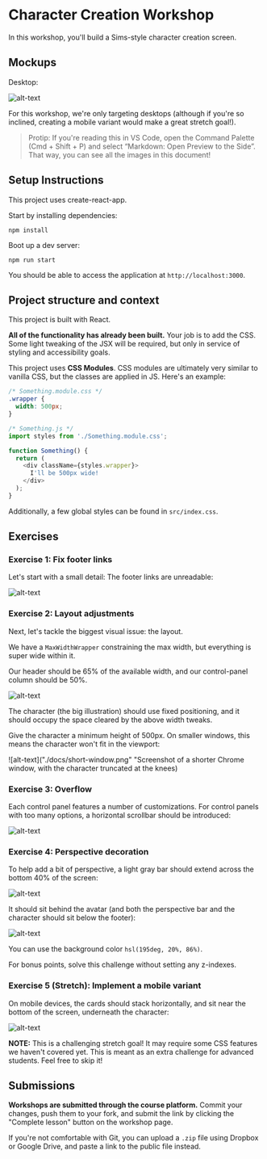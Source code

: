 # Character Creation Workshop

In this workshop, you'll build a Sims-style character creation screen.


## Mockups

Desktop:

![alt-text](./docs/mockup.png "Desktop-sized screenshot of the character creation screen")

For this workshop, we're only targeting desktops (although if you're so inclined, creating a mobile variant would make a great stretch goal!).

> Protip: If you're reading this in VS Code, open the Command Palette (Cmd + Shift + P) and select “Markdown: Open Preview to the Side”. That way, you can see all the images in this document!

## Setup Instructions

This project uses create-react-app.

Start by installing dependencies:

```
npm install
```

Boot up a dev server:

```
npm run start
```

You should be able to access the application at `http://localhost:3000`.

## Project structure and context

This project is built with React.

**All of the functionality has already been built.** Your job is to add the CSS. Some light tweaking of the JSX will be required, but only in service of styling and accessibility goals.

This project uses **CSS Modules**. CSS modules are ultimately very similar to vanilla CSS, but the classes are applied in JS. Here's an example:

```css
/* Something.module.css */
.wrapper {
  width: 500px;
}
```

```js
/* Something.js */
import styles from './Something.module.css';

function Something() {
  return (
    <div className={styles.wrapper}>
      I'll be 500px wide!
    </div>
  );
}
```

Additionally, a few global styles can be found in `src/index.css`.

## Exercises

### Exercise 1: Fix footer links

Let's start with a small detail: The footer links are unreadable:

![alt-text](./docs/footer-fix.png "Side-by-side comparison of the current footer vs. the ideal one")

### Exercise 2: Layout adjustments

Next, let's tackle the biggest visual issue: the layout.

We have a `MaxWidthWrapper` constraining the max width, but everything is super wide within it.

Our header should be 65% of the available width, and our control-panel column should be 50%.

![alt-text](./docs/sizes.png "Annotated mockup showing the overall width at 1024px, the header occupying 65%, and the control panels occupying 50%")

The character (the big illustration) should use fixed positioning, and it should occupy the space cleared by the above width tweaks.

Give the character a minimum height of 500px. On smaller windows, this means the character won't fit in the viewport:

![alt-text]("./docs/short-window.png" "Screenshot of a shorter Chrome window, with the character truncated at the knees)

### Exercise 3: Overflow

Each control panel features a number of customizations. For control panels with too many options, a horizontal scrollbar should be introduced:

![alt-text](./docs/overflow.gif "Close-up screen recording of the overflow area in the control-panel")

### Exercise 4: Perspective decoration

To help add a bit of perspective, a light gray bar should extend across the bottom 40% of the screen:

![alt-text](./docs/mockup.png "Screenshot of the mockup, showing the light gray bar")

It should sit behind the avatar (and both the perspective bar and the character should sit below the footer):

![alt-text](./docs/scroll.gif "Screen recording, showing how the character and stripe don't move as the page is scrolled")

You can use the background color `hsl(195deg, 20%, 86%)`.

For bonus points, solve this challenge without setting any z-indexes.

### Exercise 5 (Stretch): Implement a mobile variant

On mobile devices, the cards should stack horizontally, and sit near the bottom of the screen, underneath the character:

![alt-text](./docs/mobile-variant.gif "Screen recording, showing a mobile variant of the application")

**NOTE:** This is a challenging stretch goal! It may require some CSS features we haven't covered yet. This is meant as an extra challenge for advanced students. Feel free to skip it!


## Submissions

**Workshops are submitted through the course platform.** Commit your changes, push them to your fork, and submit the link by clicking the "Complete lesson" button on the workshop page.

If you're not comfortable with Git, you can upload a `.zip` file using Dropbox or Google Drive, and paste a link to the public file instead.
